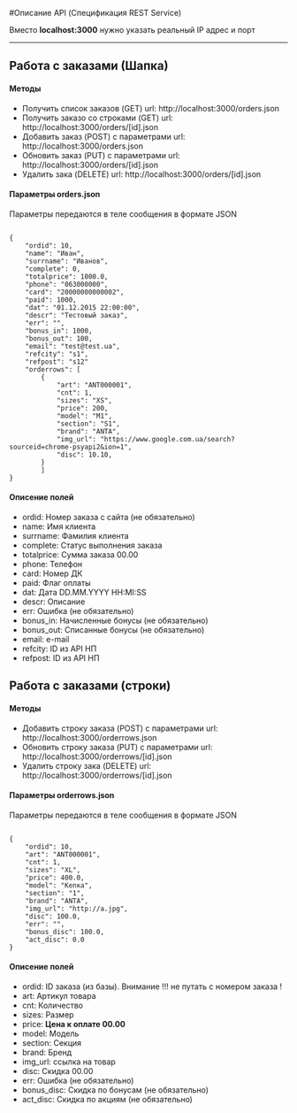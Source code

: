#Описание API (Спецификация REST Service)

<p>Вместо <b>localhost:3000</b> нужно указать реальный IP адрес и порт </p>
<hr>
<h2>Работа с заказами (Шапка)</h2>

<h4>Методы</h4>
<ul> 
<li> Получить список заказов (GET) url: http://localhost:3000/orders.json </li>
<li> Получить  заказо со строками (GET) url: http://localhost:3000/orders/[id].json </li>
<li> Добавить заказ (POST) с параметрами url: http://localhost:3000/orders.json </li>
<li> Обновить заказ (PUT) с параметрами url: http://localhost:3000/orders/[id].json </li>
<li> Удалить зака (DELETE)  url: http://localhost:3000/orders/[id].json 
</ul>
 
 
<h4>Параметры orders.json</h4>
<p>Параметры передаются в теле сообщения в формате JSON </p>
<code>
{
	"ordid": 10,
	"name": "Иван",
	"surrname": "Иванов",
	"complete": 0,
	"totalprice": 1000.0,
	"phone": "063000000",
	"card": "20000000000002",
	"paid": 1000,
	"dat": "01.12.2015 22:00:00",
	"descr": "Тестовый заказ",
	"err": "",
	"bonus_in": 1000,
	"bonus_out": 100,
	"email": "test@test.ua",
	"refcity": "s1",
	"refpost": "s12"
	"orderrows": [
		{
			"art": "ANT000001",
			"cnt": 1,
			"sizes": "XS",
			"price": 200,
			"model": "M1",
			"section": "S1",
			"brand": "ANTA",
			"img_url": "https://www.google.com.ua/search?sourceid=chrome-psyapi2&ion=1",
			"disc": 10.10,
		}
		]
}
</code>

<h4>Описение полей</h4>
<ul>
	<li>ordid: Номер заказа с сайта (не обязательно)</li>
	<li>name: Имя клиента</li>
	<li>surrname: Фамилия клиента</li>
	<li>complete: Статус выполнения заказа</li>
	<li>totalprice: Сумма заказа 00.00</li>
	<li>phone: Телефон</li>
	<li>card: Номер ДК</li>
	<li>paid: Флаг оплаты</li>
	<li>dat: Дата DD.MM.YYYY HH:MI:SS</li>
	<li>descr: Описание</li>
	<li>err: Ошибка (не обязательно)</li>
	<li>bonus_in: Начисленные бонусы (не обязательно) </li>
	<li>bonus_out: Списанные бонусы (не обязательно)</li>
	<li>email: e-mail</li>
	<li>refcity: ID из API НП</li>
	<li>refpost: ID из API НП</li>	
</ul>

<h2>Работа с заказами (строки)</h2>

<h4>Методы</h4>
<ul> 
<li> Добавить строку заказа (POST) с параметрами url: http://localhost:3000/orderrows.json </li>
<li> Обновить строку заказа (PUT) с параметрами url: http://localhost:3000/orderrows/[id].json </li>
<li> Удалить строку зака (DELETE)  url: http://localhost:3000/orderrows/[id].json 
</ul>
 
<h4>Параметры orderrows.json</h4>
<p>Параметры передаются в теле сообщения в формате JSON </p>
<code>
{
	"ordid": 10,
	"art": "ANT000001",
	"cnt": 1,
	"sizes": "XL",
	"price": 400.0,
	"model": "Кепка",
	"section": "1",
	"brand": "ANTA",
	"img_url": "http://a.jpg",
	"disc": 100.0,
	"err": "",
	"bonus_disc": 100.0,
	"act_disc": 0.0
}
</code>

<h4>Описение полей</h4>
<ul>
	<li>ordid: ID заказа (из базы). Внимание !!! не путать с номером заказа !</li>
	<li>art:  Артикул товара</li>
	<li>cnt: Количество</li>
	<li>sizes: Размер</li>
	<li>price: <b>Цена к оплате  00.00 </b></li>
	<li>model: Модель</li>
	<li>section: Секция</li>
	<li>brand: Бренд</li>
	<li>img_url: ссылка на товар</li>
	<li>disc: Скидка 00.00</li>
	<li>err: Ошибка (не обязательно)</li>
	<li>bonus_disc: Скидка по бонусам (не обязательно) </li>
	<li>act_disc: Скидка по акциям (не обязательно)</li>
</ul>
